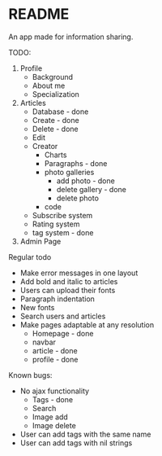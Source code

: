 # README

An app made for information sharing.

TODO:
1. Profile
    * Background
    * About me
    * Specialization
2. Articles
    * Database - done
    * Create - done
    * Delete - done
    * Edit
    * Creator
        * Charts
        * Paragraphs - done
        * photo galleries
            * add photo - done
            * delete gallery - done
            * delete photo
        * code
    * Subscribe system
    * Rating system
    * tag system - done
3. Admin Page

Regular todo
* Make error messages in one layout
* Add bold and italic to articles
* Users can upload their fonts
* Paragraph indentation
* New fonts
* Search users and articles
* Make pages adaptable at any resolution
    * Homepage - done
    * navbar
    * article - done
    * profile - done
    
    
Known bugs:
* No ajax functionality
    * Tags - done
    * Search
    * Image add
    * Image delete
* User can add tags with the same name
* User can add tags with nil strings
